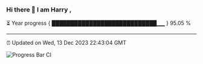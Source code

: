 ### Hi there 👋 I am Harry , 

⏳ Year progress { ████████████████████████████▁▁ } 95.05 %

---

⏰ Updated on Wed, 13 Dec 2023 22:43:04 GMT

![Progress Bar CI](https://github.com/duykhang68/duykhang68/workflows/Progress%20Bar%20CI/badge.svg)
